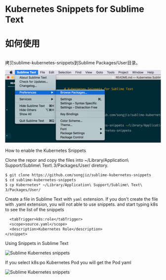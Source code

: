 # Kubernetes Snippets for Sublime Text

# 如何使用

```bash
```
拷贝sublime-kubernetes-snippets到Sublime Packages/User目录。

![Sublime User Packages](./browse_package.png)

How to enable the Kubernetes Snippets



Clone the repor and copy the files into  ~/Library/Application\ Support/Sublime\ Text\ 3/Packages/User/ diretory.
```
$ git clone https://github.com/songjiz/sublime-kubernetes-snippets
$ cd sublime-kubernetes-snippets
$ cp Kubernetes* ~/Library/Application\ Support/Sublime\ Text\ 3/Packages/User/
```

Create a file in Sublime Text with `yaml` extension. If you don't create the file with .yaml extension, you will not able to use snippets.
and start typing k8s to see the list of the snippets
```</content>
  <tabTrigger>k8s:role</tabTrigger>
  <scope>source.yaml</scope>
  <description>Kubernetes Role</description>
</snippet>
````
Using Snippets in Sublime Text

![Sublime Kubernetes snippets](./sublime-text-snippet-usage.png)


If you select k8s:po Kubernetes Pod you will get the Pod yaml

![Sublime Kubernetes snippets](./sublime-text-pod-snippet.png)
